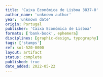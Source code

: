 ```yaml
---
title: 'Caixa Económica de Lisboa 3837-0'
author_name: 'unknown author'
year: 'unknown date'
origin: Portugal
publisher: 'Caixa Económica de Lisboa'
formats: ['bank-book', ephemera]
disciplines: [graphic-design, typography]
tags: ['stamps']
ref: sol-520-0000
layout: artifact
status: complete
published: true
date_added: 2022-05-22
---
```


